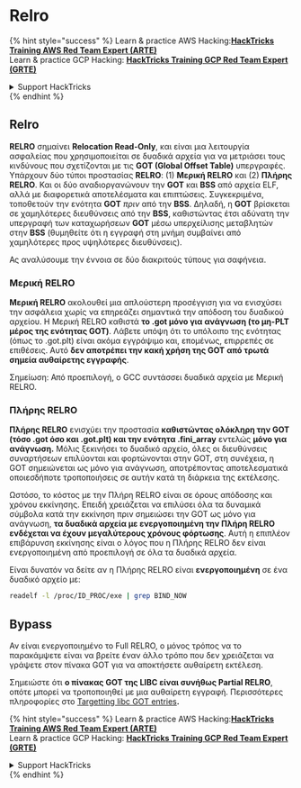 # Relro

{% hint style="success" %}
Learn & practice AWS Hacking:<img src="/.gitbook/assets/arte.png" alt="" data-size="line">[**HackTricks Training AWS Red Team Expert (ARTE)**](https://training.hacktricks.xyz/courses/arte)<img src="/.gitbook/assets/arte.png" alt="" data-size="line">\
Learn & practice GCP Hacking: <img src="/.gitbook/assets/grte.png" alt="" data-size="line">[**HackTricks Training GCP Red Team Expert (GRTE)**<img src="/.gitbook/assets/grte.png" alt="" data-size="line">](https://training.hacktricks.xyz/courses/grte)

<details>

<summary>Support HackTricks</summary>

* Check the [**subscription plans**](https://github.com/sponsors/carlospolop)!
* **Join the** 💬 [**Discord group**](https://discord.gg/hRep4RUj7f) or the [**telegram group**](https://t.me/peass) or **follow** us on **Twitter** 🐦 [**@hacktricks\_live**](https://twitter.com/hacktricks\_live)**.**
* **Share hacking tricks by submitting PRs to the** [**HackTricks**](https://github.com/carlospolop/hacktricks) and [**HackTricks Cloud**](https://github.com/carlospolop/hacktricks-cloud) github repos.

</details>
{% endhint %}

## Relro

**RELRO** σημαίνει **Relocation Read-Only**, και είναι μια λειτουργία ασφαλείας που χρησιμοποιείται σε δυαδικά αρχεία για να μετριάσει τους κινδύνους που σχετίζονται με τις **GOT (Global Offset Table)** υπεργραφές. Υπάρχουν δύο τύποι προστασίας **RELRO**: (1) **Μερική RELRO** και (2) **Πλήρης RELRO**. Και οι δύο αναδιοργανώνουν την **GOT** και **BSS** από αρχεία ELF, αλλά με διαφορετικά αποτελέσματα και επιπτώσεις. Συγκεκριμένα, τοποθετούν την ενότητα **GOT** *πριν* από την **BSS**. Δηλαδή, η **GOT** βρίσκεται σε χαμηλότερες διευθύνσεις από την **BSS**, καθιστώντας έτσι αδύνατη την υπεργραφή των καταχωρήσεων **GOT** μέσω υπερχείλισης μεταβλητών στην **BSS** (θυμηθείτε ότι η εγγραφή στη μνήμη συμβαίνει από χαμηλότερες προς υψηλότερες διευθύνσεις).

Ας αναλύσουμε την έννοια σε δύο διακριτούς τύπους για σαφήνεια.

### **Μερική RELRO**

**Μερική RELRO** ακολουθεί μια απλούστερη προσέγγιση για να ενισχύσει την ασφάλεια χωρίς να επηρεάζει σημαντικά την απόδοση του δυαδικού αρχείου. Η Μερική RELRO καθιστά **το .got μόνο για ανάγνωση (το μη-PLT μέρος της ενότητας GOT)**. Λάβετε υπόψη ότι το υπόλοιπο της ενότητας (όπως το .got.plt) είναι ακόμα εγγράψιμο και, επομένως, επιρρεπές σε επιθέσεις. Αυτό **δεν αποτρέπει την κακή χρήση της GOT** **από τρωτά σημεία αυθαίρετης εγγραφής**.

Σημείωση: Από προεπιλογή, ο GCC συντάσσει δυαδικά αρχεία με Μερική RELRO.

### **Πλήρης RELRO**

**Πλήρης RELRO** ενισχύει την προστασία **καθιστώντας ολόκληρη την GOT (τόσο .got όσο και .got.plt) και την ενότητα .fini\_array** εντελώς **μόνο για ανάγνωση.** Μόλις ξεκινήσει το δυαδικό αρχείο, όλες οι διευθύνσεις συναρτήσεων επιλύονται και φορτώνονται στην GOT, στη συνέχεια, η GOT σημειώνεται ως μόνο για ανάγνωση, αποτρέποντας αποτελεσματικά οποιεσδήποτε τροποποιήσεις σε αυτήν κατά τη διάρκεια της εκτέλεσης.

Ωστόσο, το κόστος με την Πλήρη RELRO είναι σε όρους απόδοσης και χρόνου εκκίνησης. Επειδή χρειάζεται να επιλύσει όλα τα δυναμικά σύμβολα κατά την εκκίνηση πριν σημειώσει την GOT ως μόνο για ανάγνωση, **τα δυαδικά αρχεία με ενεργοποιημένη την Πλήρη RELRO ενδέχεται να έχουν μεγαλύτερους χρόνους φόρτωσης**. Αυτή η επιπλέον επιβάρυνση εκκίνησης είναι ο λόγος που η Πλήρης RELRO δεν είναι ενεργοποιημένη από προεπιλογή σε όλα τα δυαδικά αρχεία.

Είναι δυνατόν να δείτε αν η Πλήρης RELRO είναι **ενεργοποιημένη** σε ένα δυαδικό αρχείο με:
```bash
readelf -l /proc/ID_PROC/exe | grep BIND_NOW
```
## Bypass

Αν είναι ενεργοποιημένο το Full RELRO, ο μόνος τρόπος να το παρακάμψετε είναι να βρείτε έναν άλλο τρόπο που δεν χρειάζεται να γράψετε στον πίνακα GOT για να αποκτήσετε αυθαίρετη εκτέλεση.

Σημειώστε ότι **ο πίνακας GOT της LIBC είναι συνήθως Partial RELRO**, οπότε μπορεί να τροποποιηθεί με μια αυθαίρετη εγγραφή. Περισσότερες πληροφορίες στο [Targetting libc GOT entries](https://github.com/nobodyisnobody/docs/blob/main/code.execution.on.last.libc/README.md#1---targetting-libc-got-entries)**.**

{% hint style="success" %}
Learn & practice AWS Hacking:<img src="/.gitbook/assets/arte.png" alt="" data-size="line">[**HackTricks Training AWS Red Team Expert (ARTE)**](https://training.hacktricks.xyz/courses/arte)<img src="/.gitbook/assets/arte.png" alt="" data-size="line">\
Learn & practice GCP Hacking: <img src="/.gitbook/assets/grte.png" alt="" data-size="line">[**HackTricks Training GCP Red Team Expert (GRTE)**<img src="/.gitbook/assets/grte.png" alt="" data-size="line">](https://training.hacktricks.xyz/courses/grte)

<details>

<summary>Support HackTricks</summary>

* Check the [**subscription plans**](https://github.com/sponsors/carlospolop)!
* **Join the** 💬 [**Discord group**](https://discord.gg/hRep4RUj7f) or the [**telegram group**](https://t.me/peass) or **follow** us on **Twitter** 🐦 [**@hacktricks\_live**](https://twitter.com/hacktricks\_live)**.**
* **Share hacking tricks by submitting PRs to the** [**HackTricks**](https://github.com/carlospolop/hacktricks) and [**HackTricks Cloud**](https://github.com/carlospolop/hacktricks-cloud) github repos.

</details>
{% endhint %}

